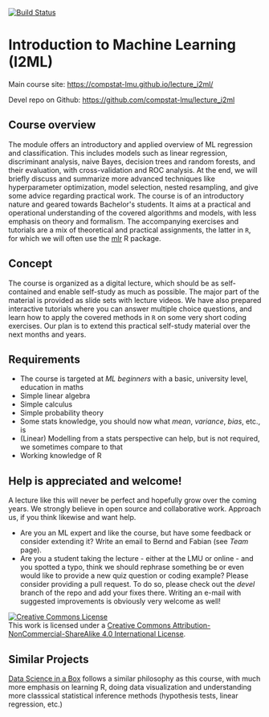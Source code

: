 [![Build Status](https://travis-ci.com/compstat-lmu/lecture_i2ml.svg?token=yiXTK7TFAHiwv8cwsQus&branch=master)](https://travis-ci.com/compstat-lmu/lecture_i2ml)

# Introduction to Machine Learning (I2ML)

Main course site: https://compstat-lmu.github.io/lecture_i2ml/

Devel repo on Github: https://github.com/compstat-lmu/lecture_i2ml

## Course overview

The module offers an introductory and applied overview of ML regression and classification. 
This includes models such as linear regression, discriminant analysis, naive Bayes, decision trees and random forests, and their evaluation, with cross-validation and ROC analysis. 
At the end, we will briefly discuss and summarize more advanced techniques like hyperparameter optimization, model selection, nested resampling, and give some advice regarding practical work. 
The course is of an introductory nature and geared towards Bachelor's students.
It aims at a practical and operational understanding of the covered algorithms and models, with less emphasis on theory and formalism.
The accompanying exercises and tutorials are a mix of theoretical and practical assignments, the latter in `R`, for which we will often use the
[mlr](https://github.com/mlr-org/mlr) R package.

## Concept

The course is organized as a digital lecture, which should be as self-contained and enable self-study as much as possible. 
The major part of the material is provided as slide sets with lecture videos.
We have also prepared interactive tutorials where you can answer multiple choice questions, and learn how to apply the covered methods in `R` on some very short coding exercises. 
Our plan is to extend this practical self-study material over the next months and years.

## Requirements

- The course is targeted at *ML beginners* with a basic, university level, education in maths
- Simple linear algebra
- Simple calculus
- Simple probability theory
- Some stats knowledge, you should now what *mean*, *variance*, *bias*, etc., is
- (Linear) Modelling from a stats perspective can help, but is not required, we sometimes compare to that
- Working knowledge of R

## Help is appreciated and welcome!

A lecture like this will never be perfect and hopefully grow over the coming years. We strongly believe in open source and collaborative work. 
Approach us, if you think likewise and want help.

- Are you an ML expert and like the course, but have some feedback or consider extending it? 
  Write an email to Bernd and Fabian (see *Team* page).
- Are you a student taking the lecture - either at the LMU or online - and you spotted a typo, think we should rephrase something be or
  even would like to provide a new quiz question or coding example? Please consider providing a pull request. To do so, please check out the *devel* branch of the repo and add your fixes there. Writing an e-mail with suggested improvements is obviously very welcome as well!

<a rel="license" href="http://creativecommons.org/licenses/by-nc-sa/4.0/"><img alt="Creative Commons License" style="border-width:0" src="https://i.creativecommons.org/l/by-nc-sa/4.0/88x31.png" /></a><br />This work is licensed under a <a rel="license" href="http://creativecommons.org/licenses/by-nc-sa/4.0/">Creative Commons Attribution-NonCommercial-ShareAlike 4.0 International License</a>.

## Similar Projects

[Data Science in a Box](https://datasciencebox.org/) follows a similar philosophy as this course, with much more emphasis on learning R, doing data visualization and understanding more classsical statistical inference methods (hypothesis tests, linear regression, etc.)
